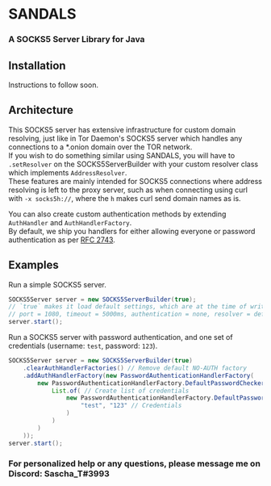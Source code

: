 # SANDALS

### A SOCKS5 Server Library for Java

## Installation
Instructions to follow soon.

## Architecture
This SOCKS5 server has extensive infrastructure for custom domain resolving, just like in Tor Daemon's SOCKS5 server which handles any connections to a *.onion domain over the TOR network. \
If you wish to do something similar using SANDALS, you will have to `.setResolver` on the SOCKS5ServerBuilder with your custom resolver class which implements `AddressResolver`. \
These features are mainly intended for SOCKS5 connections where address resolving is left to the proxy server, such as when connecting using curl with `-x socks5h://`, where the `h` makes curl send domain names as is.


You can also create custom authentication methods by extending `AuthHandler` and `AuthHandlerFactory`. \
By default, we ship you handlers for either allowing everyone or password authentication as per [RFC 2743](https://tools.ietf.org/html/rfc2743).

## Examples

Run a simple SOCKS5 server.
```java
SOCKS5Server server = new SOCKS5ServerBuilder(true);
// `true` makes it load default settings, which are at the time of writing:
// port = 1080, timeout = 5000ms, authentication = none, resolver = default
server.start();
```

Run a SOCKS5 server with password authentication, and one set of credentials (username: `test`, password: `123`).
```java
SOCKS5Server server = new SOCKS5ServerBuilder(true)
    .clearAuthHandlerFactories() // Remove default NO-AUTH factory
    .addAuthHandlerFactory(new PasswordAuthenticationHandlerFactory(
        new PasswordAuthenticationHandlerFactory.DefaultPasswordChecker( // Create password checker (Can be customized too, for example, to retrieve credentials from a database, or to compare passwords using hashes)
            List.of( // Create list of credentials
                new PasswordAuthenticationHandlerFactory.DefaultPasswordChecker.PasswordEntry(
                    "test", "123" // Credentials
                )
            )
        )
    ));
server.start();
```

### For personalized help or any questions, please message me on Discord: Sascha_T#3993
